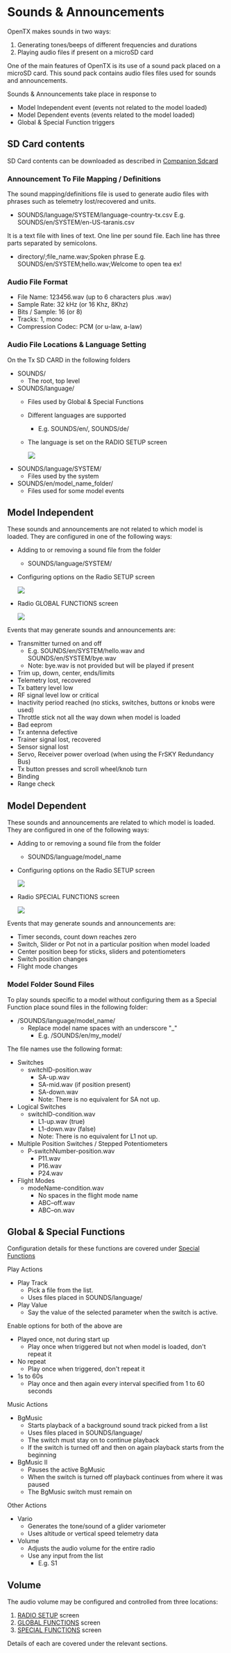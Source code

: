 # Sounds & Announcements

OpenTX makes sounds in two ways:
1. Generating tones/beeps of different frequencies and durations
2. Playing audio files if present on a microSD card

One of the main features of OpenTX is its use of a sound pack placed on a microSD card. This sound pack contains audio files files used for sounds and announcements.

Sounds & Announcements take place in response to
- Model Independent event (events not related to the model loaded)
- Model Dependent events (events related to the model loaded)
- Global & Special Function triggers


## SD Card contents
SD Card contents can be downloaded as described in [Companion Sdcard](https://opentx.gitbooks.io/manual-for-opentx-2-2/content/sdcard.html)

### Announcement To File Mapping / Definitions

The sound mapping/definitions file is used to generate audio files with phrases such as telemetry lost/recovered and units.
- SOUNDS/language/SYSTEM/language-country-tx.csv
  E.g. SOUNDS/en/SYSTEM/en-US-taranis.csv

It is a text file with lines of text. One line per sound file. Each line has three parts separated by semicolons.
- directory/;file_name.wav;Spoken phrase
  E.g. SOUNDS/en/SYSTEM;hello.wav;Welcome to open tea ex!

### Audio File Format

- File Name: 123456.wav (up to 6 characters plus .wav)
- Sample Rate: 32 kHz (or 16 Khz, 8Khz)
- Bits / Sample: 16 (or 8)
- Tracks: 1, mono
- Compression Codec: PCM (or u-law, a-law)

### Audio File Locations & Language Setting

On the Tx SD CARD in the following folders
- SOUNDS/
  - The root, top level
- SOUNDS/language/
  - Files used by Global & Special Functions
  - Different languages are supported
    - E.g. SOUNDS/en/, SOUNDS/de/
  - The language is set on the RADIO SETUP screen

    ![](audio/voiceLanguage.png)
- SOUNDS/language/SYSTEM/
  - Files used by the system
- SOUNDS/en/model_name_folder/
  - Files used for some model events

## Model Independent

These sounds and announcements are not related to which model is loaded. They are configured in one of the following ways:
- Adding  to or removing a sound file from the folder
  - SOUNDS/language/SYSTEM/
- Configuring options on the Radio SETUP screen

  ![](audio/radioSetup.png)
- Radio GLOBAL FUNCTIONS screen

  ![](audio/globalFunctions.png)

Events that may generate sounds and announcements are:
- Transmitter turned on and off
  - E.g. SOUNDS/en/SYSTEM/hello.wav and SOUNDS/en/SYSTEM/bye.wav
  - Note: bye.wav is not provided but will be played if present
- Trim up, down, center, ends/limits
- Telemetry lost, recovered
- Tx battery level low
- RF signal level low or critical
- Inactivity period reached (no sticks, switches, buttons or knobs were used)
- Throttle stick not all the way down when model is loaded
- Bad eeprom
- Tx antenna defective
- Trainer signal lost, recovered
- Sensor signal lost
- Servo, Receiver power overload (when using the FrSKY Redundancy Bus)
- Tx button presses and scroll wheel/knob turn
- Binding
- Range check

## Model Dependent

These sounds and announcements are related to which model is loaded. They are configured in one of the following ways:
- Adding  to or removing a sound file from the folder
  - SOUNDS/language/model_name
- Configuring options on the Radio SETUP screen

  ![](audio/modelSetup.png)
- Radio SPECIAL FUNCTIONS screen

  ![](audio/specialFunctions.png)

Events that may generate sounds and announcements are:
- Timer seconds, count down reaches zero
- Switch, Slider or Pot not in a particular position when model loaded
- Center position beep for sticks, sliders and potentiometers
- Switch position changes
- Flight mode changes

### Model Folder Sound Files

To play sounds specific to a model without configuring them as a Special Function place sound files in the following folder:
- /SOUNDS/language/model_name/
  - Replace model name spaces with an underscore "_"
    - E.g. /SOUNDS/en/my_model/

The file names use the following format:
- Switches
  - switchID-position.wav
    - SA-up.wav
    - SA-mid.wav \(if position present\)
    - SA-down.wav
    - Note: There is no equivalent for SA not up.
- Logical Switches
  - switchID-condition.wav
    - L1-up.wav \(true\)
    - L1-down.wav \(false\)
    - Note: There is no equivalent for L1 not up.
- Multiple Position Switches / Stepped Potentiometers
  - P-switchNumber-position.wav
    - P11.wav
    - P16.wav
    - P24.wav
- Flight Modes
  - modeName-condition.wav
    - No spaces in the flight mode name
    - ABC–off.wav
    - ABC–on.wav


## Global & Special Functions

Configuration details for these functions are covered under [Special Functions](https://opentx.gitbooks.io/manual-for-opentx-2-2/content/special_functions.html)

Play Actions
- Play Track
  - Pick a file from the list.
  - Uses files placed in SOUNDS/language/
- Play Value
  - Say the value of the selected parameter when the switch is active.

Enable options for both of the above are
- Played once, not during start up
  - Play once when triggered but not when model is loaded, don't repeat it
- No repeat
  - Play once when triggered, don't repeat it
- 1s to 60s
  - Play once and then again every interval specified from 1 to 60 seconds

Music Actions
- BgMusic
  - Starts playback of a background sound track picked from a list
  - Uses files placed in SOUNDS/language/
  - The switch must stay on to continue playback
  - If the switch is turned off and then on again playback starts from the beginning
- BgMusic II
  - Pauses the active BgMusic
  - When the switch is turned off playback continues from where it was paused
  - The BgMusic switch must remain on

Other Actions
- Vario
  - Generates the tone/sound of a glider variometer
  - Uses altitude or vertical speed telemetry data
- Volume
  - Adjusts the audio volume for the entire radio
  - Use any input from the list
    - E.g. S1

## Volume

The audio volume may be configured and controlled from three locations:
1. [RADIO SETUP](https://opentx.gitbooks.io/manual-for-opentx-2-2/content/radio_menus.html) screen
2. [GLOBAL FUNCTIONS](https://opentx.gitbooks.io/manual-for-opentx-2-2/content/special_functions.html) screen
3. [SPECIAL FUNCTIONS](https://opentx.gitbooks.io/manual-for-opentx-2-2/content/special_functions.html) screen

Details of each are covered under the relevant sections.
